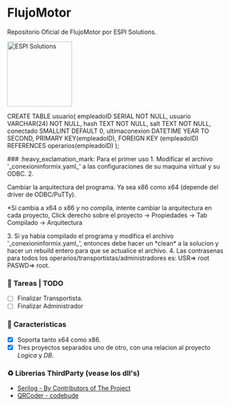 # FlujoMotor
Repositorio Oficial de FlujoMotor por ESPI Solutions.

<img src="https://i.imgur.com/wf31bpF.png" alt="ESPI Solutions" width="150" height="150">
<p>
CREATE TABLE usuario(
  empleadoID SERIAL NOT NULL,
  usuario VARCHAR(24) NOT NULL,
  hash TEXT NOT NULL,
  salt TEXT NOT NULL,
  conectado SMALLINT DEFAULT 0,
  ultimaconexion DATETIME YEAR TO SECOND,
  PRIMARY KEY(empleadoID),
  FOREIGN KEY (empleadoID) REFERENCES operarios(empleadoID)
);
</p>
### :heavy_exclamation_mark: Para el primer uso
1. Modificar el archivo '_conexioninformix.yaml_' a las configuraciones de su maquina virtual y su ODBC.
2. <p>Cambiar la arquitectura del programa. Ya sea x86 como x64 (depende del driver de ODBC/PuTTy).</p> <p>*Si cambia a x64 o x86 y no compila, intente cambiar la arquitectura en cada proyecto, Click derecho sobre el proyecto -> Propiedades -> Tab Compilado -> Arquitectura</p>
3. Si ya habia compilado el programa y modifica el archivo  '_conexioninformix.yaml_', entonces debe hacer un *clean* a la solucion y hacer un rebuild entero para que se actualice el archivo.
4. Las contrasenas para todos los operarios/transportistas/administradores es: USR=> root PASWD=> root.

### :pushpin: Tareas | TODO

- [ ] Finalizar Transportista.
- [ ] Finalizar Administrador

### :large_blue_diamond: Caracteristicas

- [x] Soporta tanto x64 como x86.
- [x] Tres proyectos separados uno de otro, con una relacion al proyecto _Logica_ y _DB_.

### :recycle: Librerias ThirdParty (vease los dll's)
- [Serilog - By Contributors of The Project](https://serilog.net/)
- [QRCoder - codebude](https://github.com/codebude/QRCoder)
